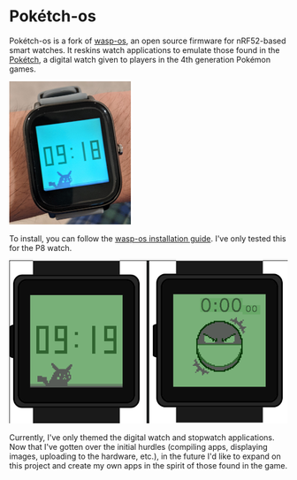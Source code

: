 # Pokétch-os

Pokétch-os is a fork of [wasp-os](https://github.com/daniel-thompson/wasp-os), an open source firmware for nRF52-based smart watches. It reskins watch applications to emulate those found in the [Pokétch](https://bulbapedia.bulbagarden.net/wiki/Pok%C3%A9tch), a digital watch given to players in the 4th generation Pokémon games.

<img src="irlWatch.jpg" width="220">

To install, you can follow the [wasp-os installation guide](https://wasp-os.readthedocs.io/en/latest/install.html). I've only tested this for the P8 watch.

![](simImage.png)

Currently, I've only themed the digital watch and stopwatch applications. Now that I've gotten over the initial hurdles (compiling apps, displaying images, uploading to the hardware, etc.), in the future I'd like to expand on this project and create my own apps in the spirit of those found in the game.